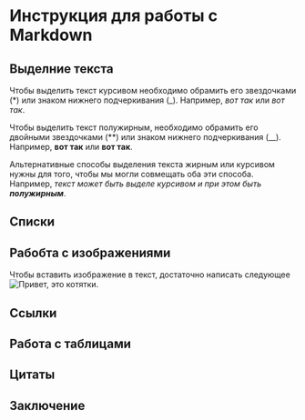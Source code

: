 # Инструкция для работы с Markdown

## Выделние текста

Чтобы выделить текст курсивом необходимо обрамить его звездочками (*) или знаком нижнего подчеркивания (_). Например, *вот так* или _вот так_.

Чтобы выделить текст полужирным, необходимо обрамить его двойными звездочками (**) или знаком нижнего подчеркивания (__). Например, **вот так** или __вот так__.

Альтернативные способы выделения текста жирным или курсивом нужны для того, чтобы мы могли совмещать оба эти способа.
Например, _текст может быть выделе курсивом и при этом быть **полужирным**_.

## Списки

## Рабобта с изображениями

Чтобы вставить изображение в текст, достаточно написать следующее ![Привет, это котятки](Cats.jpg).

## Ссылки

## Работа с таблицами

## Цитаты

## Заключение